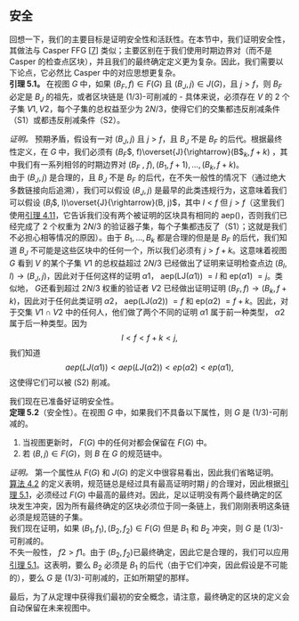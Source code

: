 ## 安全

回想⼀下，我们的主要⽬标是证明安全性和活跃性。在本节中，我们证明安全性，其做法与 Casper FFG [[7](/README.md#7)] 类似；主要区别在于我们使⽤时期边界对（⽽不是 Casper 的检查点区块），并且我们的最终确定定义更为复杂。因此，我们需要以下论点，它必然⽐ Casper 中的对应思想更复杂。  
<span id="5.1" style="font-weight: bold">**引理 5.1。** </span> 在视图 $G$ 中，如果 $(B$<sub>$F$</sub>$, f) ∈ F(G)$ 且 $(B$<sub>$J$</sub>$, j) ∈ J(G)$，且 $j > f$，则 $B$<sub>$F$</sub> 必定是 $B$<sub>$J$</sub> 的祖先，或者区块链是 (1/3)-可削减的 - 具体来说，必须存在 $V$ 的 2 个子集 $V1,V2$，每个子集的总权益至少为 $2N/3$，使得它们的交集都违反削减条件（S1）或都违反削减条件（S2）。

_证明。_ 预期⽭盾，假设有⼀对 $(B$<sub>$J$</sub>$, j)$ 且 $j > f$，且 $B$<sub>$J$</sub> 不是 $B$<sub>$F$</sub> 的后代。根据最终性定义，在 $G$ 中，我们必须有 $(B$<sub>$F$</sub>$, f)\overset{J}{\rightarrow}(B$<sub>$k$</sub>$, f+k)$ ，其中我们有⼀系列相邻的时期边界对 $(B$<sub>$F$</sub> $,$ $f),(B$<sub>$1$</sub>$, f + 1), . . . ,(B$<sub>$k$</sub>$, f + k)$。  
由于 $(B$<sub>$J$</sub>$, j)$ 是合理的，且 $B$<sub>$J$</sub> 不是 $B$<sub>$F$</sub> 的后代，在不失⼀般性的情况下（通过绝⼤多数链接向后追溯），我们可以假设 $(B$<sub>$J$</sub>$, j)$ 是最早的此类违规⾏为，这意味着我们可以假设 $(B$<sub>$l$</sub>$, l)\overset{J}{\rightarrow}(B, j)$，其中 $l < f$ 但 $j > f$（这⾥我们使⽤[引理 4.11](/Main-Protocol-Gasper.md#4.11)，它告诉我们没有两个被证明的区块具有相同的 aep()，否则我们已经完成了 2 个权重为 $2N/3$ 的验证器⼦集，每个⼦集都违反了（S1）；这就是我们不必担⼼相等情况的原因）。由于 $B$<sub>$1$</sub>$, . . . , B$<sub>$k$</sub> 都是合理的但是是 $B$<sub>$F$</sub> 的后代，我们知道 $B$<sub>$J$</sub> 不可能是这些区块中的任何⼀个，所以我们必须有 $j > f + k$。这意味着视图 $G$ 看到 $V$ 的某个⼦集 $V1$ 的总权益超过 $2N/3$ 已经做出了证明来证明检查点边 $(B$<sub>$l$</sub>$, l){\rightarrow}(B$<sub>$J$</sub>$, j)$，因此对于任何这样的证明 $α1$， aep(LJ($α1$)) $=l$ 和 ep($α1$) $= j$。类似地， $G$还看到超过 $2N/3$ 权重的验证者 $V2$ 已经做出证明证明 $(B$<sub>$F$</sub>$, f){\rightarrow}(B$<sub>$k$</sub>$, f+k)$，因此对于任何此类证明 $α2$， aep(LJ($α2$)) $=f$ 和 ep($α2$) $= f + k$。因此，对于交集 $V1 ∩ V2$ 中的任何⼈，他们做了两个不同的证明 $α1$ 属于前一种类型， $α2$ 属于后一种类型。因为  
$$l < f < f + k < j,$$
我们知道
$$aep (LJ (α1)) < aep (LJ (α2)) < ep (α2) < ep (α1),$$
这使得它们可以被 (S2) 削减。

我们现在已准备好证明安全性。  
**定理 5.2**（安全性）。在视图 $G$ 中，如果我们不具备以下属性，则 $G$ 是 (1/3)-可削减的。

1. 当视图更新时， $F(G)$ 中的任何对都会保留在 $F(G)$ 中。
2. 若 $(B, j) ∈ F(G)$，则 $B$ 在 $G$ 的规范链中。

_证明。_ 第⼀个属性从 $F(G)$ 和 $J(G$) 的定义中很容易看出，因此我们省略证明。  
[算法 4.2](/Main-Protocol-Gasper.md#algorithm-4.2) 的定义表明，规范链总是经过具有最⾼证明时期 $j$ 的合理对，因此根据[引理 5.1](#5.1)，必须经过 $F(G)$ 中最⾼的最终对。因此，⾜以证明没有两个最终确定的区块发⽣冲突，因为所有最终确定的区块必须位于同⼀条链上，我们刚刚表明这条链必须是规范链的⼦集。  
我们现在证明，如果 $(B$<sub>$1$</sub>$,f$<sub>$1$</sub>$),(B$<sub>$2$</sub>$,f$<sub>$2$</sub>$) ∈ F(G)$ 但是 $B$<sub>$1$</sub> 和 $B$<sub>$2$</sub> 冲突，则 $G$ 是 (1/3)-可削减的。  
不失⼀般性， $f2 > f1$。由于 $(B$<sub>$2$</sub>$, f$<sub>$2$</sub>$)$已最终确定，因此它是合理的，我们可以应⽤[引理 5.1](#5.1)。这表明，要么 $B$<sub>$2$</sub> 必须是 $B$<sub>$1$</sub> 的后代（由于它们冲突，因此假设是不可能的），要么 $G$ 是 (1/3)-可削减的，正如所期望的那样。

最后，为了从定理中获得我们最初的安全概念，请注意，最终确定的区块的定义会⾃动保留在未来视图中。
